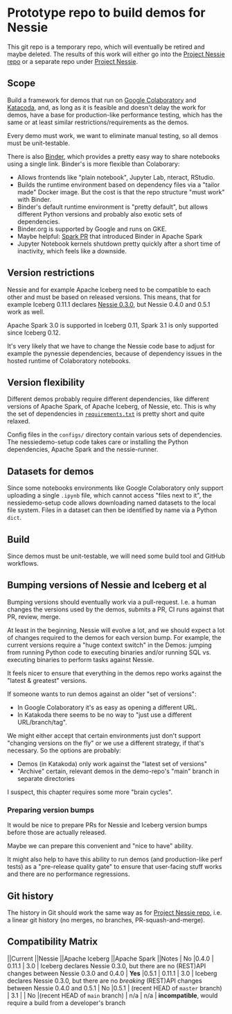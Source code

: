 # Prototype repo to build demos for Nessie

This git repo is a temporary repo, which will eventually be retired and maybe deleted. The results
of this work will either go into the [Project Nessie repo](https://github.com/projectnessie/nessie/)
or a separate repo under [Project Nessie](https://github.com/projectnessie/).

## Scope

Build a framework for demos that run on [Google Colaboratory](https://colab.research.google.com/)
and [Katacoda](https://katacoda.com), and, as long as it is feasible and doesn't delay the work
for demos, have a base for production-like performance testing, which has the same or at least
similar restrictions/requirements as the demos.

Every demo must work, we want to eliminate manual testing, so all demos must be unit-testable.

There is also [Binder](https://binder.org/), which provides a pretty easy way to share notebooks
using a single link. Binder's is more flexible than Colaborary:
* Allows frontends like "plain notebook", Jupyter Lab, nteract, RStudio.
* Builds the runtime environment based on dependency files via a "tailor made" Docker image. But
  the cost is that the repo structure "must work" with Binder.
* Binder's default runtime environment is "pretty default", but allows different Python versions
  and probably also exotic sets of dependencies.
* Binder.org is supported by Google and runs on GKE.
* Maybe helpful: [Spark PR](https://github.com/apache/spark/pull/29491) that introduced Binder
  in Apache Spark
* Jupyter Notebook kernels shutdown pretty quickly after a short time of inactivity, which feels
  like a downside.

## Version restrictions

Nessie and for example Apache Iceberg need to be compatible to each other and must be based
on released versions. This means, that for example Iceberg 0.11.1 declares
[Nessie 0.3.0](https://github.com/apache/iceberg/blob/apache-iceberg-0.11.1/versions.props#L21),
but Nessie 0.4.0 and 0.5.1 work as well.

Apache Spark 3.0 is supported in Iceberg 0.11, Spark 3.1 is only supported since Iceberg 0.12. 

It's very likely that we have to change the Nessie code base to adjust for example the pynessie
dependencies, because of dependency issues in the hosted runtime of Colaboratory notebooks.

## Version flexibility

Different demos probably require different dependencies, like different versions of Apache Spark,
of Apache Iceberg, of Nessie, etc. This is why the set of dependencies in
[`requirements.txt`](setup/requirements.txt) is pretty short and quite relaxed.

Config files in the `configs/` directory contain various sets of dependencies. The nessiedemo-setup
code takes care or installing the Python dependencies, Apache Spark and the nessie-runner.

## Datasets for demos

Since some notebooks environments like Google Colaboratory only support uploading a single `.ipynb`
file, which cannot access "files next to it", the nessiedemo-setup code allows downloading
named datasets to the local file system. Files in a dataset can then be identified by name via a
Python `dict`.

## Build

Since demos must be unit-testable, we will need some build tool and GitHub workflows.

## Bumping versions of Nessie and Iceberg et al

Bumping versions should eventually work via a pull-request. I.e. a human changes the versions
used by the demos, submits a PR, CI runs against that PR, review, merge.

At least in the beginning, Nessie will evolve a lot, and we should expect a lot of changes
required to the demos for each version bump. For example, the current versions require a
"huge context switch" in the Demos: jumping from running Python code to executing binaries
and/or running SQL vs. executing binaries to perform tasks against Nessie.

It feels nicer to ensure that everything in the demos repo works against the "latest & greatest"
versions.

If someone wants to run demos against an older "set of versions":
* In Google Colaboratory it's as easy as opening a different URL.
* In Katakoda there seems to be no way to "just use a different URL/branch/tag".

We might either accept that certain environments just don't support "changing versions on the fly"
or we use a different strategy, if that's necessary. So the options are probably:
* Demos (in Katakoda) only work against the "latest set of versions"
* "Archive" certain, relevant demos in the demo-repo's "main" branch in separate directories

I suspect, this chapter requires some more "brain cycles".

### Preparing version bumps

It would be nice to prepare PRs for Nessie and Iceberg version bumps before those are actually
released.

Maybe we can prepare this convenient and "nice to have" ability.

It might also help to have this ability to run demos (and production-like perf tests) as a
"pre-release quality gate" to ensure that user-facing stuff works and there are no performance
regressions.

## Git history

The history in Git should work the same way as for [Project Nessie repo](https://github.com/projectnessie/nessie/),
i.e. a linear git history (no merges, no branches, PR-squash-and-merge).

## Compatibility Matrix

||Current  ||Nessie ||Apache Iceberg ||Apache Spark ||Notes
| No |0.4.0  | 0.11.1  | 3.0  | Iceberg declares Nessie 0.3.0, but there are no (REST)API changes between Nessie 0.3.0 and 0.4.0
| **Yes** |0.5.1  | 0.11.1  | 3.0  | Iceberg declares Nessie 0.3.0, but there are no _breaking_ (REST)API changes between Nessie 0.4.0 and 0.5.1
| No |0.5.1  | (recent HEAD of `master` branch) | 3.1  |
| No |(recent HEAD of `main` branch)  | n/a  | n/a | **incompatible**, would require a build from a developer's branch
